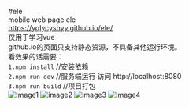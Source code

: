 #ele</br>
mobile web page ele</br>
https://yqlycyshyy.github.io/ele/</br>
仅用于学习vue</br>
github.io的页面只支持静态资源，不具备其他运行环境。</br>
看效果的话需要：</br>
`1.npm install` //安装依赖</br>
`2.npm run dev` //服务端运行 访问 http://localhost:8080</br>
`3.npm run build`  //项目打包 </br>
 ![image1](https://github.com/yqlycyshyy/ele/master/Effect_Image/effect_image1.png)
 ![image2](https://github.com/yqlycyshyy/ele/master/Effect_Image/effect_image2.png)
 ![image3](https://github.com/yqlycyshyy/ele/master/Effect_Image/effect_image3.png)
 ![image4](https://github.com/yqlycyshyy/ele/master/Effect_Image/effect_image4.png)
